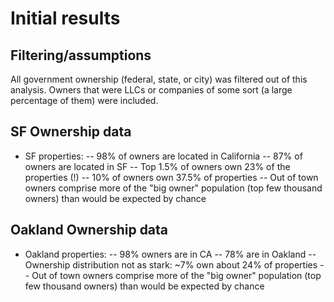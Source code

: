 # Initial results

## Filtering/assumptions

All government ownership (federal, state, or city) was filtered out of this analysis. Owners that were LLCs or companies of some sort (a large percentage of them) were included.

## SF Ownership data

- SF properties:
-- 98% of owners are located in California
-- 87% of owners are located in SF
-- Top 1.5% of owners own 23% of the properties (!)
-- 10% of owners own 37.5% of properties
-- Out of town owners comprise more of the "big owner" population (top few thousand owners) than would be expected by chance


## Oakland Ownership data

- Oakland properties:
-- 98% owners are in CA
-- 78% are in Oakland
-- Ownership distribution not as stark: ~7% own about 24% of properties
-- Out of town owners comprise more of the "big owner" population (top few thousand owners) than would be expected by chance
